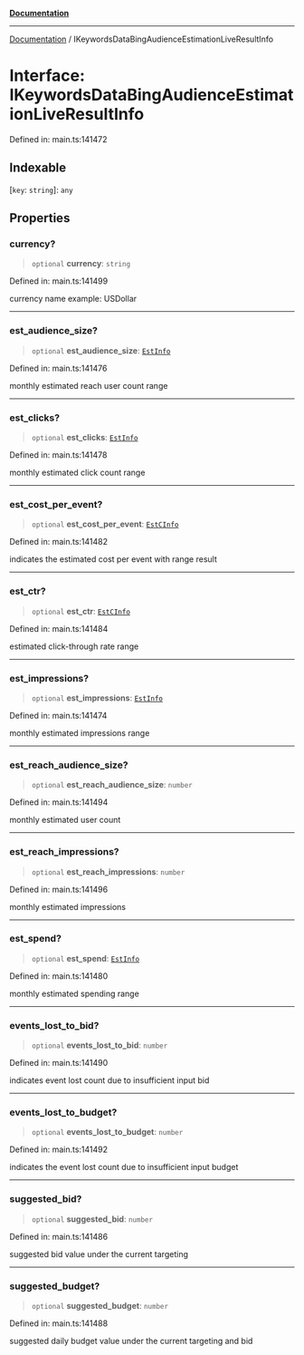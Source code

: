 [**Documentation**](../README.md)

***

[Documentation](../README.md) / IKeywordsDataBingAudienceEstimationLiveResultInfo

# Interface: IKeywordsDataBingAudienceEstimationLiveResultInfo

Defined in: main.ts:141472

## Indexable

\[`key`: `string`\]: `any`

## Properties

### currency?

> `optional` **currency**: `string`

Defined in: main.ts:141499

currency name
example: USDollar

***

### est\_audience\_size?

> `optional` **est\_audience\_size**: [`EstInfo`](../classes/EstInfo.md)

Defined in: main.ts:141476

monthly estimated reach user count range

***

### est\_clicks?

> `optional` **est\_clicks**: [`EstInfo`](../classes/EstInfo.md)

Defined in: main.ts:141478

monthly estimated click count range

***

### est\_cost\_per\_event?

> `optional` **est\_cost\_per\_event**: [`EstCInfo`](../classes/EstCInfo.md)

Defined in: main.ts:141482

indicates the estimated cost per event with range result

***

### est\_ctr?

> `optional` **est\_ctr**: [`EstCInfo`](../classes/EstCInfo.md)

Defined in: main.ts:141484

estimated click-through rate range

***

### est\_impressions?

> `optional` **est\_impressions**: [`EstInfo`](../classes/EstInfo.md)

Defined in: main.ts:141474

monthly estimated impressions range

***

### est\_reach\_audience\_size?

> `optional` **est\_reach\_audience\_size**: `number`

Defined in: main.ts:141494

monthly estimated user count

***

### est\_reach\_impressions?

> `optional` **est\_reach\_impressions**: `number`

Defined in: main.ts:141496

monthly estimated impressions

***

### est\_spend?

> `optional` **est\_spend**: [`EstInfo`](../classes/EstInfo.md)

Defined in: main.ts:141480

monthly estimated spending range

***

### events\_lost\_to\_bid?

> `optional` **events\_lost\_to\_bid**: `number`

Defined in: main.ts:141490

indicates event lost count due to insufficient input bid

***

### events\_lost\_to\_budget?

> `optional` **events\_lost\_to\_budget**: `number`

Defined in: main.ts:141492

indicates the event lost count due to insufficient input budget

***

### suggested\_bid?

> `optional` **suggested\_bid**: `number`

Defined in: main.ts:141486

suggested bid value under the current targeting

***

### suggested\_budget?

> `optional` **suggested\_budget**: `number`

Defined in: main.ts:141488

suggested daily budget value under the current targeting and bid
